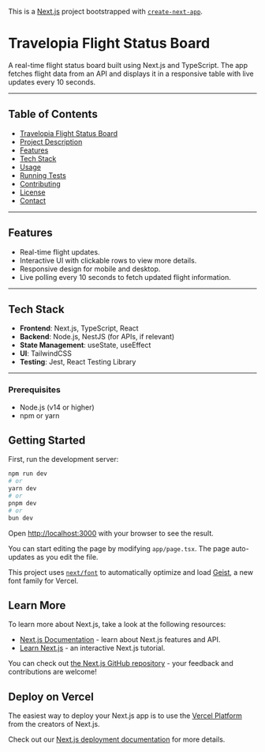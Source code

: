 This is a [Next.js](https://nextjs.org) project bootstrapped with [`create-next-app`](https://nextjs.org/docs/app/api-reference/cli/create-next-app).

# Travelopia Flight Status Board

A real-time flight status board built using Next.js and TypeScript. The app fetches flight data from an API and displays it in a responsive table with live updates every 10 seconds.

---

## Table of Contents

- [Travelopia Flight Status Board](#travelopia-flight-status-board)
- [Project Description](#project-description)
- [Features](#features)
- [Tech Stack](#tech-stack)
- [Usage](#usage)
- [Running Tests](#running-tests)
- [Contributing](#contributing)
- [License](#license)
- [Contact](#contact)

---

## Features

- Real-time flight updates.
- Interactive UI with clickable rows to view more details.
- Responsive design for mobile and desktop.
- Live polling every 10 seconds to fetch updated flight information.

---

## Tech Stack

- **Frontend**: Next.js, TypeScript, React
- **Backend**: Node.js, NestJS (for APIs, if relevant)
- **State Management**: useState, useEffect
- **UI**: TailwindCSS
- **Testing**: Jest, React Testing Library

---

### Prerequisites

- Node.js (v14 or higher)
- npm or yarn


## Getting Started

First, run the development server:

```bash
npm run dev
# or
yarn dev
# or
pnpm dev
# or
bun dev
```

Open [http://localhost:3000](http://localhost:3000) with your browser to see the result.

You can start editing the page by modifying `app/page.tsx`. The page auto-updates as you edit the file.

This project uses [`next/font`](https://nextjs.org/docs/app/building-your-application/optimizing/fonts) to automatically optimize and load [Geist](https://vercel.com/font), a new font family for Vercel.

## Learn More

To learn more about Next.js, take a look at the following resources:

- [Next.js Documentation](https://nextjs.org/docs) - learn about Next.js features and API.
- [Learn Next.js](https://nextjs.org/learn) - an interactive Next.js tutorial.

You can check out [the Next.js GitHub repository](https://github.com/vercel/next.js) - your feedback and contributions are welcome!

## Deploy on Vercel

The easiest way to deploy your Next.js app is to use the [Vercel Platform](https://vercel.com/new?utm_medium=default-template&filter=next.js&utm_source=create-next-app&utm_campaign=create-next-app-readme) from the creators of Next.js.

Check out our [Next.js deployment documentation](https://nextjs.org/docs/app/building-your-application/deploying) for more details.
